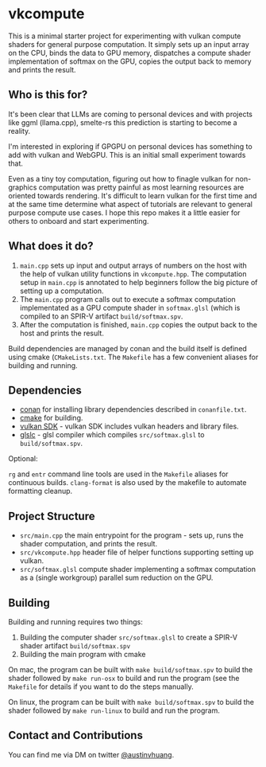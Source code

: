 # vkcompute

This is a minimal starter project for experimenting with vulkan compute shaders for general purpose computation. It simply sets up an input array on the CPU, binds the data to GPU memory, dispatches a compute shader implementation of softmax on the GPU, copies the output back to memory and prints the result.

## Who is this for?

It's been clear that LLMs are coming to personal devices and with projects like ggml (llama.cpp), smelte-rs this prediction is starting to become a reality.

I'm interested in exploring if GPGPU on personal devices has something to add with vulkan and WebGPU. This is an initial small experiment towards that.

Even as a tiny toy computation, figuring out how to finagle vulkan for non-graphics computation was pretty painful as most learning resources are oriented towards rendering. It's difficult to learn vulkan for the first time and at the same time determine what aspect of tutorials are relevant to general purpose compute use cases. I hope this repo makes it a little easier for others to onboard and start experimenting. 

## What does it do?

1. `main.cpp` sets up input and output arrays of numbers on the host with the help of vulkan utility functions in `vkcompute.hpp`. The computation setup in `main.cpp` is annotated to help beginners follow the big picture of setting up a computation.
2. The `main.cpp` program calls out to execute a softmax computation implementated as a GPU compute shader in `softmax.glsl` (which is compiled to an SPIR-V artifact `build/softmax.spv`. 
3. After the computation is finished, `main.cpp` copies the output back to the host and prints the result.

Build dependencies are managed by conan and the build itself is defined using cmake (`CMakeLists.txt`. The `Makefile` has a few convenient aliases for building and running.

## Dependencies

- [conan](https://conan.io/) for installing library dependencies described in `conanfile.txt`.
- [cmake](https://cmake.org/) for building.
- [vulkan SDK](https://www.lunarg.com/vulkan-sdk/) - vulkan SDK includes vulkan headers and library files.
- [glslc](https://github.com/google/shaderc#downloads) - glsl compiler which compiles `src/softmax.glsl` to `build/softmax.spv`.

Optional:

`rg` and `entr` command line tools are used in the `Makefile` aliases for continuous builds. `clang-format` is also used by the makefile to automate formatting cleanup.

## Project Structure

- `src/main.cpp` the main entrypoint for the program - sets up, runs the shader computation, and prints the result.
- `src/vkcompute.hpp` header file of helper functions supporting setting up vulkan.
- `src/softmax.glsl` compute shader implementing a softmax computation as a (single workgroup) parallel sum reduction on the GPU.

## Building

Building and running requires two things:

1. Building the computer shader `src/softmax.glsl` to create a SPIR-V shader artifact `build/softmax.spv`
2. Building the main program with cmake

On mac, the program can be built with `make build/softmax.spv` to build the shader followed by `make run-osx` to build and run the program (see the `Makefile` for details if you want to do the steps manually. 

On linux, the program can be built with `make build/softmax.spv` to build the shader followed by `make run-linux` to build and run the program. 

## Contact and Contributions

You can find me via DM on twitter [@austinvhuang](https://twitter.com/austinvhuang).
